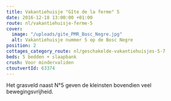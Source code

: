 ```yaml
---
title: Vakantiehuisje "Gîte de la ferme" 5
date: 2016-12-18 13:00:00 +01:00
route: nl/vakantiehuisje-ferme-5
cover:
  image: "/uploads/gite_PMR_Bosc_Negre.jpg"
  alt: Vakantiehuisje nummer 5 op de Bosc Negre
position: 2
cottages_category_route: nl/geschakelde-vakantiehuisjes-5-7
beds: 5 bedden + slaapbank
crush: Voor mindervaliden
ctoutvertId: 63374
---
```


Het grasveld naast N°5 geven de kleinsten bovendien veel bewegingsvrijheid.